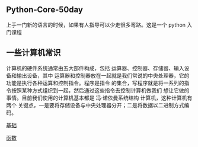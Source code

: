 
## Python-Core-50day

上手一门新的语言的时候，如果有人指导可以少走很多弯路。这是一个 python 入门课程

## 一些计算机常识

计算机的硬件系统通常由五大部件构成，包括 运算器、控制器、存储器、输入设备和输出设备，其中
运算器和控制器放在一起就是我们常说的中央处理器，它的功能是执行各种运算和控制指令。程序是指令
的集合，写程序就是将一系列的指令按照某种方式组织到一起，然后通过这些指令去控制计算机做我们
想让它做的事情。目前我们使用的计算机基本都是 冯·诺依曼系统结构 计算机，这种计算机有两个
关键点，一是要将存储设备与中央处理器分开；二是将数据以二进制方式编码。

[基础](./src/ch1/ch1.md)

[函数](./src/ch2/ch2.md)